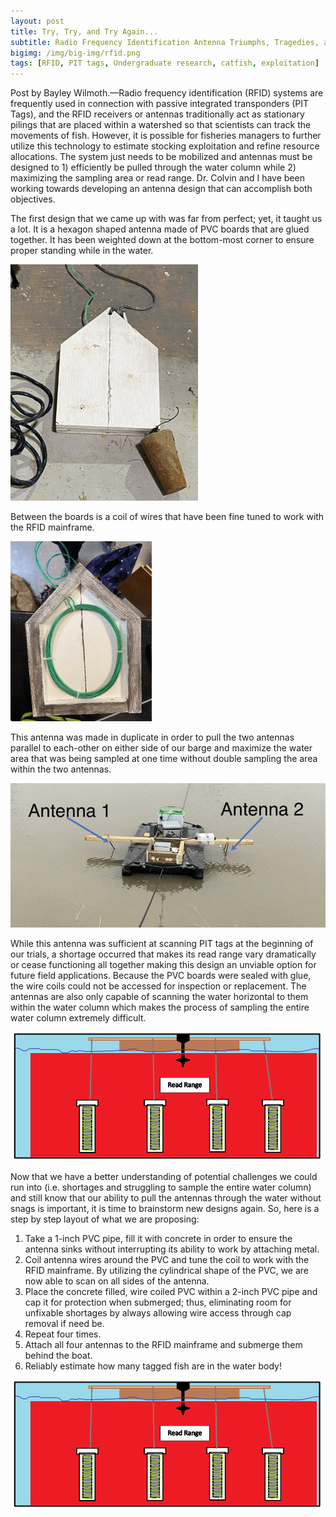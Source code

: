 ```yaml
---
layout: post
title: Try, Try, and Try Again...
subtitle: Radio Frequency Identification Antenna Triumphs, Tragedies, and Tomorrows
bigimg: /img/big-img/rfid.png
tags: [RFID, PIT tags, Undergraduate research, catfish, exploitation]
---
```



Post by Bayley Wilmoth.—Radio frequency identification (RFID) systems are frequently used in 
connection with passive integrated transponders (PIT Tags), and the RFID 
receivers or antennas traditionally act as stationary pilings that are 
placed within a watershed so that scientists can track the movements of 
fish. However, it is possible for fisheries managers to further utilize 
this technology to estimate stocking exploitation and refine resource 
allocations. The system just needs to be mobilized and antennas must be 
designed to 1) efficiently be pulled through the water column while 2) 
maximizing the sampling area or read range. Dr. Colvin and I have been 
working towards developing an antenna design that can accomplish both 
objectives. 


The first design that we came up with was far from perfect; yet, it 
taught us a lot. It is a hexagon shaped antenna made of PVC boards that 
are glued together. It has been weighted down at the bottom-most corner 
to ensure proper standing while in the water. 


![](/img/rfid-1-of-5.png)

Between the boards is a coil of wires that have been fine tuned to work 
with the RFID mainframe. 


![](/img/rfid-2-of-5.png)
 
This antenna was made in duplicate in order to pull the two antennas 
parallel to each-other on either side of our barge and maximize the 
water area that was being sampled at one time without double sampling 
the area within the two antennas. 

![](/img/rfid-3-of-5.png)
 
While this antenna was sufficient at scanning PIT tags at the beginning 
of our trials, a shortage occurred that makes its read range vary 
dramatically or cease functioning all together making this design an 
unviable option for future field applications. Because the PVC boards 
were sealed with glue, the wire coils could not be accessed for 
inspection or replacement. The antennas are also only capable of 
scanning the water horizontal to them within the water column which 
makes the process of sampling the entire water column extremely 
difficult. 

![](/img/rfid-4-of-5.png)



Now that we have a better understanding of potential challenges we could 
run into (i.e. shortages and struggling to sample the entire water 
column) and still know that our ability to pull the antennas through the 
water without snags is important, it is time to brainstorm new designs 
again. So, here is a step by step layout of what we are proposing: 


1)	Take a 1-inch PVC pipe, fill it with concrete in order to ensure the antenna sinks without interrupting its ability to work by attaching metal.
2)	Coil antenna wires around the PVC and tune the coil to work with the RFID mainframe. By utilizing the cylindrical shape of the PVC, we are now able to scan on all sides of the antenna.
3)	Place the concrete filled, wire coiled PVC within a 2-inch PVC pipe and cap it for protection when submerged; thus, eliminating room for unfixable shortages by always allowing wire access through cap removal if need be.
4)	Repeat four times.
5)	Attach all four antennas to the RFID mainframe and submerge them behind the boat.
6)	Reliably estimate how many tagged fish are in the water body!

![](/img/rfid-5-of-5.png)